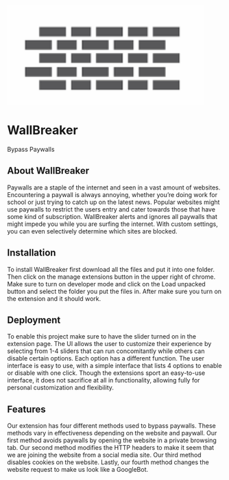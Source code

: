 <div>
  <a href="https://github.com/othneildrew/Best-README-Template">
    <img src="icon1.png" alt="Logo" width="460" height="231">
  </a>
</div>





# WallBreaker

Bypass Paywalls
## About WallBreaker
Paywalls are a staple of the internet and seen in a vast amount of websites.
Encountering a paywall is always annoying, whether you’re doing work for school or
just trying to catch up on the latest news. Popular websites might use paywalls to 
restrict the users entry and cater towards 
those that have some kind of subscription. WallBreaker alerts and ignores all paywalls 
that might impede you while you are surfing the internet.
With custom settings, you can even selectively determine which sites are blocked.
## Installation

To install WallBreaker first download all the files and put it into one folder. 
Then click on the manage extensions button in the upper right of chrome. Make sure
to turn on developer mode and click on the Load unpacked button and select the folder 
you put the files in. After make sure you turn on the extension and it should work.
## Deployment

To enable this project make sure to have the slider turned on in the extension page.
The UI allows the user to customize their experience by selecting from 1-4 sliders 
that can run concomitantly while others can disable certain options. 
Each option has a different function. The user interface is easy to use, with a 
simple interface that lists 4 options to enable or disable with one click. Though
the extensions sport an easy-to-use interface, it does not sacrifice at all in 
functionality, allowing fully for personal customization and flexibility. 



## Features

Our extension has four different methods used to bypass paywalls. These methods 
vary in effectiveness depending on the website and paywall. Our first 
method avoids paywalls by opening the website in a private browsing tab. 
Our second method modifies the HTTP headers to make it seem that we are 
joining the website from a social media site. Our third method disables
cookies on the website. Lastly, our fourth method changes the website 
request to make us look like a GoogleBot. 

